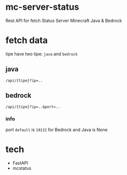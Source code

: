 # mc-server-status

Rest API for fetch Status Server Minecraft Java &amp; Bedrock

# fetch data

tipe have two tipe: `java` and `bedrock`

## java

```
/api/{tipe}?ip=..
```

## bedrock

```
/api/{tipe}?ip=..&port=..
```

### info

port `default` is `19132` for Bedrock and Java is None

# tech

- FastAPI
- mcstatus
